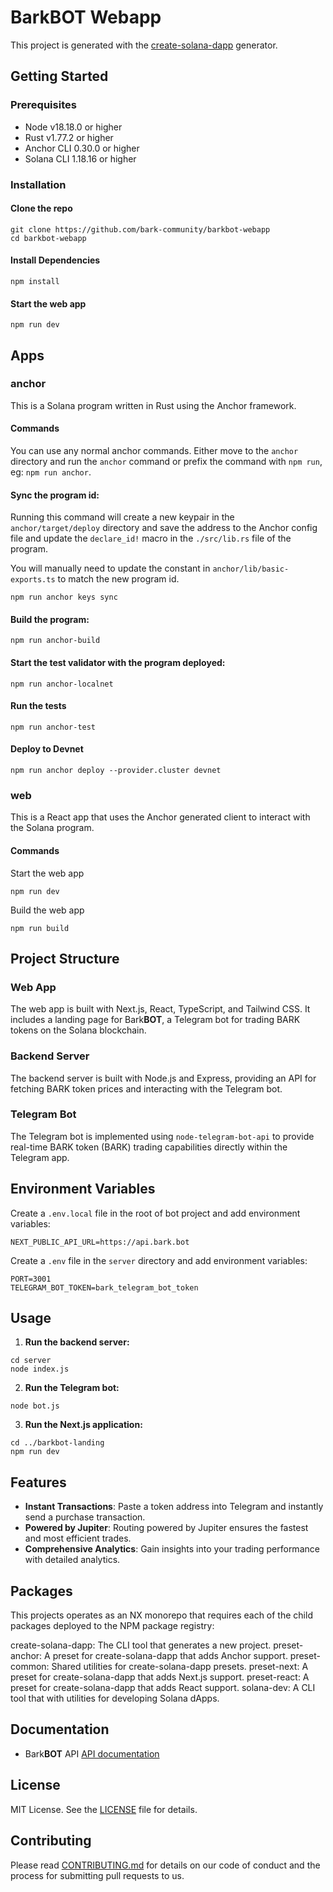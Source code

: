 # BarkBOT Webapp

This project is generated with the [create-solana-dapp](https://github.com/solana-developers/create-solana-dapp) generator.

## Getting Started

### Prerequisites

- Node v18.18.0 or higher
- Rust v1.77.2 or higher
- Anchor CLI 0.30.0 or higher
- Solana CLI 1.18.16 or higher

### Installation

#### Clone the repo

```shell
git clone https://github.com/bark-community/barkbot-webapp
cd barkbot-webapp
```

#### Install Dependencies

```shell
npm install
```

#### Start the web app

```shell
npm run dev
```

## Apps

### anchor

This is a Solana program written in Rust using the Anchor framework.

#### Commands

You can use any normal anchor commands. Either move to the `anchor` directory and run the `anchor` command or prefix the command with `npm run`, eg: `npm run anchor`.

#### Sync the program id:

Running this command will create a new keypair in the `anchor/target/deploy` directory and save the address to the Anchor config file and update the `declare_id!` macro in the `./src/lib.rs` file of the program.

You will manually need to update the constant in `anchor/lib/basic-exports.ts` to match the new program id.

```shell
npm run anchor keys sync
```

#### Build the program:

```shell
npm run anchor-build
```

#### Start the test validator with the program deployed:

```shell
npm run anchor-localnet
```

#### Run the tests

```shell
npm run anchor-test
```

#### Deploy to Devnet

```shell
npm run anchor deploy --provider.cluster devnet
```

### web

This is a React app that uses the Anchor generated client to interact with the Solana program.

#### Commands

Start the web app

```shell
npm run dev
```

Build the web app

```shell
npm run build
```

## Project Structure

### Web App

The web app is built with Next.js, React, TypeScript, and Tailwind CSS. It includes a landing page for Bark**BOT**, a Telegram bot for trading BARK tokens on the Solana blockchain. 

### Backend Server

The backend server is built with Node.js and Express, providing an API for fetching BARK token prices and interacting with the Telegram bot.

### Telegram Bot

The Telegram bot is implemented using `node-telegram-bot-api` to provide real-time BARK token (BARK) trading capabilities directly within the Telegram app.

## Environment Variables

Create a `.env.local` file in the root of bot project and add environment variables:

```
NEXT_PUBLIC_API_URL=https://api.bark.bot
```

Create a `.env` file in the `server` directory and add environment variables:

```
PORT=3001
TELEGRAM_BOT_TOKEN=bark_telegram_bot_token
```

## Usage

1. **Run the backend server:**

```shell
cd server
node index.js
```

2. **Run the Telegram bot:**

```shell
node bot.js
```

3. **Run the Next.js application:**

```shell
cd ../barkbot-landing
npm run dev
```

## Features

- **Instant Transactions**: Paste a token address into Telegram and instantly send a purchase transaction.
- **Powered by Jupiter**: Routing powered by Jupiter ensures the fastest and most efficient trades.
- **Comprehensive Analytics**: Gain insights into your trading performance with detailed analytics.

## Packages

This projects operates as an NX monorepo that requires each of the child packages deployed to the NPM package registry:

create-solana-dapp: The CLI tool that generates a new project.
preset-anchor: A preset for create-solana-dapp that adds Anchor support.
preset-common: Shared utilities for create-solana-dapp presets.
preset-next: A preset for create-solana-dapp that adds Next.js support.
preset-react: A preset for create-solana-dapp that adds React support.
solana-dev: A CLI tool that with utilities for developing Solana dApps.

## Documentation

- Bark**BOT** API [API documentation](https://bark-protocol-1.gitbook.io/barkbot-or-telegram-solana-token-trading-bot/)

## License

MIT License. See the [LICENSE](LICENSE) file for details.

## Contributing

Please read [CONTRIBUTING.md](CONTRIBUTING.md) for details on our code of conduct and the process for submitting pull requests to us.